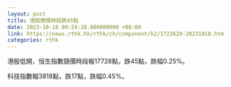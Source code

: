 ```yaml
---
layout: post
title: 港股競價時段跌45點
date: 2023-10-18 09:24:28.000000000 +08:00
link: https://news.rthk.hk/rthk/ch/component/k2/1723629-20231018.htm
categories: rthk
---
```


港股低開，恒生指數競價時段報17728點，跌45點，跌幅0.25%。

科技指數報3818點，跌17點，跌幅0.45%。
